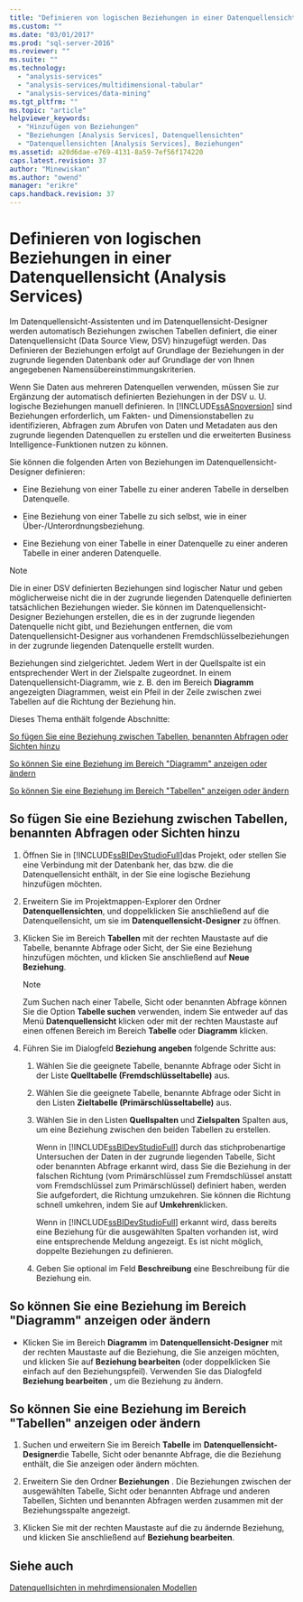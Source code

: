```yaml
---
title: "Definieren von logischen Beziehungen in einer Datenquellensicht (Analysis Services) | Microsoft Docs"
ms.custom: ""
ms.date: "03/01/2017"
ms.prod: "sql-server-2016"
ms.reviewer: ""
ms.suite: ""
ms.technology: 
  - "analysis-services"
  - "analysis-services/multidimensional-tabular"
  - "analysis-services/data-mining"
ms.tgt_pltfrm: ""
ms.topic: "article"
helpviewer_keywords: 
  - "Hinzufügen von Beziehungen"
  - "Beziehungen [Analysis Services], Datenquellensichten"
  - "Datenquellensichten [Analysis Services], Beziehungen"
ms.assetid: a20d6dae-e769-4131-8a59-7ef56f174220
caps.latest.revision: 37
author: "Minewiskan"
ms.author: "owend"
manager: "erikre"
caps.handback.revision: 37
---
```

# Definieren von logischen Beziehungen in einer Datenquellensicht (Analysis Services)
  Im Datenquellensicht-Assistenten und im Datenquellensicht-Designer werden automatisch Beziehungen zwischen Tabellen definiert, die einer Datenquellensicht (Data Source View, DSV) hinzugefügt werden. Das Definieren der Beziehungen erfolgt auf Grundlage der Beziehungen in der zugrunde liegenden Datenbank oder auf Grundlage der von Ihnen angegebenen Namensübereinstimmungskriterien.  
  
 Wenn Sie Daten aus mehreren Datenquellen verwenden, müssen Sie zur Ergänzung der automatisch definierten Beziehungen in der DSV u. U. logische Beziehungen manuell definieren. In [!INCLUDE[ssASnoversion](../../includes/ssasnoversion-md.md)] sind Beziehungen erforderlich, um Fakten- und Dimensionstabellen zu identifizieren, Abfragen zum Abrufen von Daten und Metadaten aus den zugrunde liegenden Datenquellen zu erstellen und die erweiterten Business Intelligence-Funktionen nutzen zu können.  
  
 Sie können die folgenden Arten von Beziehungen im Datenquellensicht-Designer definieren:  
  
-   Eine Beziehung von einer Tabelle zu einer anderen Tabelle in derselben Datenquelle.  
  
-   Eine Beziehung von einer Tabelle zu sich selbst, wie in einer Über-/Unterordnungsbeziehung.  
  
-   Eine Beziehung von einer Tabelle in einer Datenquelle zu einer anderen Tabelle in einer anderen Datenquelle.  
  
> [!NOTE]  
>  Die in einer DSV definierten Beziehungen sind logischer Natur und geben möglicherweise nicht die in der zugrunde liegenden Datenquelle definierten tatsächlichen Beziehungen wieder. Sie können im Datenquellensicht-Designer Beziehungen erstellen, die es in der zugrunde liegenden Datenquelle nicht gibt, und Beziehungen entfernen, die vom Datenquellensicht-Designer aus vorhandenen Fremdschlüsselbeziehungen in der zugrunde liegenden Datenquelle erstellt wurden.  
  
 Beziehungen sind zielgerichtet. Jedem Wert in der Quellspalte ist ein entsprechender Wert in der Zielspalte zugeordnet. In einem Datenquellensicht-Diagramm, wie z. B. den im Bereich **Diagramm** angezeigten Diagrammen, weist ein Pfeil in der Zeile zwischen zwei Tabellen auf die Richtung der Beziehung hin.  
  
 Dieses Thema enthält folgende Abschnitte:  
  
 [So fügen Sie eine Beziehung zwischen Tabellen, benannten Abfragen oder Sichten hinzu](#bkmk_addRel)  
  
 [So können Sie eine Beziehung im Bereich "Diagramm" anzeigen oder ändern](#bkmk_diagrampane)  
  
 [So können Sie eine Beziehung im Bereich "Tabellen" anzeigen oder ändern](#bkmk_tablespane)  
  
##  <a name="bkmk_addRel"></a> So fügen Sie eine Beziehung zwischen Tabellen, benannten Abfragen oder Sichten hinzu  
  
1.  Öffnen Sie in [!INCLUDE[ssBIDevStudioFull](../../includes/ssbidevstudiofull-md.md)]das Projekt, oder stellen Sie eine Verbindung mit der Datenbank her, das bzw. die die Datenquellensicht enthält, in der Sie eine logische Beziehung hinzufügen möchten.  
  
2.  Erweitern Sie im Projektmappen-Explorer den Ordner **Datenquellensichten**, und doppelklicken Sie anschließend auf die Datenquellensicht, um sie im **Datenquellensicht-Designer** zu öffnen.  
  
3.  Klicken Sie im Bereich **Tabellen** mit der rechten Maustaste auf die Tabelle, benannte Abfrage oder Sicht, der Sie eine Beziehung hinzufügen möchten, und klicken Sie anschließend auf **Neue Beziehung**.  
  
    > [!NOTE]  
    >  Zum Suchen nach einer Tabelle, Sicht oder benannten Abfrage können Sie die Option **Tabelle suchen** verwenden, indem Sie entweder auf das Menü **Datenquellensicht** klicken oder mit der rechten Maustaste auf einen offenen Bereich im Bereich **Tabelle** oder **Diagramm** klicken.  
  
4.  Führen Sie im Dialogfeld **Beziehung angeben** folgende Schritte aus:  
  
    1.  Wählen Sie die geeignete Tabelle, benannte Abfrage oder Sicht in der Liste **Quelltabelle (Fremdschlüsseltabelle)** aus.  
  
    2.  Wählen Sie die geeignete Tabelle, benannte Abfrage oder Sicht in den Listen **Zieltabelle (Primärschlüsseltabelle)** aus.  
  
    3.  Wählen Sie in den Listen **Quellspalten** und **Zielspalten** Spalten aus, um eine Beziehung zwischen den beiden Tabellen zu erstellen.  
  
         Wenn in [!INCLUDE[ssBIDevStudioFull](../../includes/ssbidevstudiofull-md.md)] durch das stichprobenartige Untersuchen der Daten in der zugrunde liegenden Tabelle, Sicht oder benannten Abfrage erkannt wird, dass Sie die Beziehung in der falschen Richtung (vom Primärschlüssel zum Fremdschlüssel anstatt vom Fremdschlüssel zum Primärschlüssel) definiert haben, werden Sie aufgefordert, die Richtung umzukehren. Sie können die Richtung schnell umkehren, indem Sie auf **Umkehren**klicken.  
  
         Wenn in [!INCLUDE[ssBIDevStudioFull](../../includes/ssbidevstudiofull-md.md)] erkannt wird, dass bereits eine Beziehung für die ausgewählten Spalten vorhanden ist, wird eine entsprechende Meldung angezeigt. Es ist nicht möglich, doppelte Beziehungen zu definieren.  
  
    4.  Geben Sie optional im Feld **Beschreibung** eine Beschreibung für die Beziehung ein.  
  
##  <a name="bkmk_diagrampane"></a> So können Sie eine Beziehung im Bereich "Diagramm" anzeigen oder ändern  
  
-   Klicken Sie im Bereich **Diagramm** im **Datenquellensicht-Designer** mit der rechten Maustaste auf die Beziehung, die Sie anzeigen möchten, und klicken Sie auf **Beziehung bearbeiten** (oder doppelklicken Sie einfach auf den Beziehungspfeil).  Verwenden Sie das Dialogfeld **Beziehung bearbeiten** , um die Beziehung zu ändern.  
  
##  <a name="bkmk_tablespane"></a> So können Sie eine Beziehung im Bereich "Tabellen" anzeigen oder ändern  
  
1.  Suchen und erweitern Sie im Bereich **Tabelle** im **Datenquellensicht-Designer**die Tabelle, Sicht oder benannte Abfrage, die die Beziehung enthält, die Sie anzeigen oder ändern möchten.  
  
2.  Erweitern Sie den Ordner **Beziehungen** .  Die Beziehungen zwischen der ausgewählten Tabelle, Sicht oder benannten Abfrage und anderen Tabellen, Sichten und benannten Abfragen werden zusammen mit der Beziehungsspalte angezeigt.  
  
3.  Klicken Sie mit der rechten Maustaste auf die zu ändernde Beziehung, und klicken Sie anschließend auf **Beziehung bearbeiten**.  
  
## Siehe auch  
 [Datenquellsichten in mehrdimensionalen Modellen](../../analysis-services/multidimensional-models/data-source-views-in-multidimensional-models.md)  
  
  
